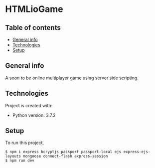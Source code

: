 # HTMLioGame


## Table of contents
* [General info](#general-info)
* [Technologies](#technologies)
* [Setup](#setup)

## General info
A soon to be online multiplayer game using server side scripting.
	
## Technologies
Project is created with:
* Python version: 3.7.2
	
## Setup
To run this project, 

```
$ npm i express bcryptjs passport passport-local ejs express-ejs-layouts mongoose connect-flash express-session
$ npm run dev
```
